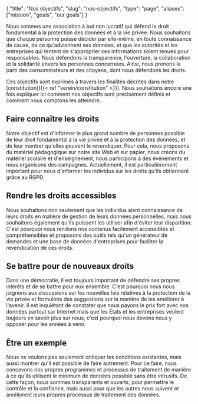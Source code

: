 {
    "title": "Nos objectifs",
    "slug": "nos-objectifs",
    "type": "page",
    "aliases": ["mission", "goals", "our goals"]
}

Nous sommes une association à but non lucratif qui défend le droit fondamental à la protection des données et à la vie privée. Nous souhaitons que chaque personne puisse décider par elle-même, en toute connaissance de cause, de ce qu'adviennent ses données, et que les autorités et les entreprises qui tentent de s'approprier ces informations soient tenues pour responsables. Nous défendons la transparence, l'ouverture, la collaboration et la solidarité envers les personnes concernées. Ainsi, nous prenons le parti des consommateurs et des citoyens, dont nous défendons les droits.

Ces objectifs sont exprimés à travers les finalités décrites dans notre [constitution]({{< ref "verein/constitution" >}}). Nous souhaitons encore une fois expliquer ici comment nos objectifs sont précisément définis et comment nous comptons les atteindre.

## Faire connaître les droits

Notre objectif est d'informer le plus grand nombre de personnes possible de leur droit fondamental à la vie privée et à la protection des données, et de leur montrer qu'elles peuvent le revendiquer. Pour cela, nous proposons du matériel pédagogique sur notre site Web et sur papier, nous créons du matériel scolaire et d'enseignement, nous participons à des événements et nous organisons des campagnes. Actuellement, il est particulièrement important pour nous d'informer les individus sur les droits qu'ils obtiennent grâce au RGPD.
 
## Rendre les droits accessibles

Nous souhaitons non seulement que les individus aient connaissance de leurs droits en matière de gestion de leurs données personnelles, mais nous souhaitons également qu'ils puissent les utiliser afin d'éviter leur disparition. C'est pourquoi nous rendons nos contenus facilement accessibles et compréhensibles et proposons des outils tels qu'un générateur de demandes et une base de données d'entreprises pour faciliter la revendication de ces droits.
 
## Se battre pour de nouveaux droits

Dans une démocratie, il est toujours important de défendre ses propres intérêts et de se battre pour eux ensemble. C'est pourquoi nous nous joignons aux discussions sur les nouvelles lois relatives à la protection de la vie privée et formulons des suggestions sur la manière de les améliorer à l'avenir. Il est inquiétant de constater que nous payons le prix fort avec nos données partout sur Internet mais que les États et les entreprises veulent toujours en savoir plus sur nous, c'est pourquoi nous devons nous y opposer pour les années à venir.
 
## Être un exemple

Nous ne voulons pas seulement critiquer les conditions existantes, mais aussi montrer qu'il est possible de faire autrement. Pour ce faire, nous concevons nos propres programmes et processus de traitement de manière à ce qu'ils utilisent le minimum de données possible sans être intrusifs. De cette façon, nous sommes transparents et ouverts, pour permettre le contrôle et la confiance, mais aussi pour que les autres nous suivent et améliorent leurs propres processus de traitement des données.

